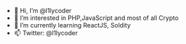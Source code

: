 - 👋 Hi, I’m @l1lycoder
- 👀 I’m interested in PHP,JavaScript and most of all Crypto
- 🌱 I’m currently learning ReactJS, Soldity
- 📫 Twitter: @l1lycoder 

